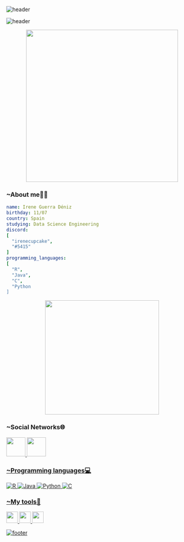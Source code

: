 
![header](https://capsule-render.vercel.app/api?type=waving&color=0:58B1EC,100:BB44E7&section=header&text=Irene%20Guerra&fontSize=60&fontColor=E2CBEA&fontAlignY=30)

![header](https://capsule-render.vercel.app/api?type=transparent&section=header&text=Data%20Science%20Engineering&fontSize=30&fontColor=5C46BF&fontAlignY=30&animation=twinkling)

<div align="center">
<img height=400 src="https://www.puttiapps.com/wp-content/uploads/2021/05/business_analitics-2.gif"/>
</div>

### ~About me👩‍💻

```yaml
name: Irene Guerra Déniz
birthday: 11/07
country: Spain
studying: Data Science Engineering
discord: 
[
  "irenecupcake",
  "#5415"
]
programming_languages: 
[
  "R", 
  "Java", 
  "C", 
  "Python
]
```

<div align="center">
<img height="300" src="https://media.giphy.com/media/JrXas5ecb4FkwbFpIE/giphy.gif"/> 
</div>

### ~Social Networks🌐

<a href="https://www.instagram.com/irenee.g11/">
 <img height="50" src="https://user-images.githubusercontent.com/46517096/166974368-9798f39f-1f46-499c-b14e-81f0a3f83a06.png"/>
<a href="https://discord.com/">
 <img height="50" src="https://img.icons8.com/doodle/452/discord-new-logo.png"/>
 



### ~Programming languages💻

![R](https://img.shields.io/badge/r-%23276DC3.svg?style=for-the-badge&logo=r&logoColor=white)
![Java](https://img.shields.io/badge/java-%23ED8B00.svg?style=for-the-badge&logo=java&logoColor=white)
![Python](https://img.shields.io/badge/python-3670A0?style=for-the-badge&logo=python&logoColor=ffdd54)
![C](https://img.shields.io/badge/c-%2300599C.svg?style=for-the-badge&logo=c&logoColor=white)

### ~My tools🔧

<img height=30 src="https://cdn2.iconfinder.com/data/icons/social-icons-color/512/visualstudio-512.png"/> 
<img height=30 src="https://upload.wikimedia.org/wikipedia/commons/9/9c/IntelliJ_IDEA_Icon.svg"/>
<img height=30 src="https://upload.wikimedia.org/wikipedia/commons/1/1d/PyCharm_Icon.svg"/>



![footer](https://capsule-render.vercel.app/api?type=waving&color=0:58B1EC,100:BB44E7&section=footer)

